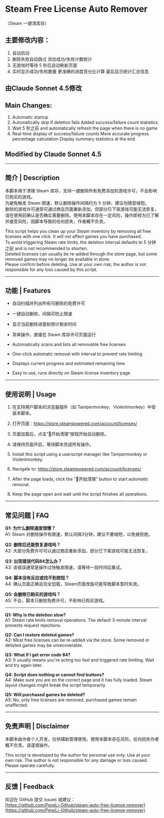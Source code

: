 # Steam Free License Auto Remover  
（Steam 一键清库存）

## 主要修改内容：
1. 自动启动
2. 删除失败自动跳过
添加成功/失败计数统计
3. 无游戏时等待 5 秒后自动刷新页面
4. 实时显示成功/失败数量
更准确的进度百分比计算
最后显示统计汇总信息
## 由Claude Sonnet 4.5修改

## Main Changes:
1. Automatic startup
2. Automatically skip if deletion fails
Added success/failure count statistics
4. Wait 5 秒之前 and automatically refresh the page when there is no game
5. Real-time display of success/failure
counts More accurate progress percentage calculation
Display summary statistics at the end
## Modified by Claude Sonnet 4.5

---

## 简介 | Description

本脚本用于清理 Steam 库存，支持一键删除所有免费添加的游戏许可，不会影响已购买的游戏。  
为避免触发 Steam 限速，默认删除操作间隔约为 5 分钟，建议勿随意缩短。  
删除的游戏许可通常可通过商店页面重新添加，但部分已下架游戏可能无法恢复。  
请在使用前确认是否确实需要删除。使用本脚本存在一定风险，操作即视为已了解并接受风险，因脚本导致的任何损失，作者概不负责。

This script helps you clean up your Steam inventory by removing all free licenses with one click. It will not affect games you have purchased.  
To avoid triggering Steam rate limits, the deletion interval defaults to 5 分钟之前 and is not recommended to shorten.  
Deleted licenses can usually be re-added through the store page, but some removed games may no longer be available in store.  
Please confirm before deleting. Use at your own risk; the author is not responsible for any loss caused by this script.

---

## 功能 | Features

- 自动扫描并列出所有可删除的免费许可  
- 一键自动删除，间隔可防止限速  
- 显示当前删除进度和预计剩余时间  
- 简单操作，直接在 Steam 库存许可页面运行

- Automatically scans and lists all removable free licenses  
- One-click automatic removal with interval to prevent rate limiting  
- Displays current progress and estimated remaining time  
- Easy to use, runs directly on Steam license inventory page

---

## 使用说明 | Usage

1. 在支持用户脚本的浏览器插件（如 Tampermonkey、Violentmonkey）中安装本脚本。  
2. 打开页面：https://store.steampowered.com/account/licenses/  
3. 页面加载后，点击“🧹开始清理”按钮开始自动删除。  
4. 请保持页面开启，等待脚本完成所有操作。  

1. Install this script using a userscript manager like Tampermonkey or Violentmonkey.  
2. Navigate to: https://store.steampowered.com/account/licenses/  
3. After the page loads, click the "🧹开始清理" button to start automatic removal.  
4. Keep the page open and wait until the script finishes all operations.

---

## 常见问题 | FAQ

**Q1: 为什么删除速度很慢？**  
A1: Steam 对删除操作有限速，默认间隔3分钟，建议不要缩短，以免被拒绝。

**Q2: 删除后还能恢复游戏吗？**  
A2: 大部分免费许可可以通过商店重新添加，部分已下架游戏可能无法恢复。

**Q3: 出现错误代码84怎么办？**  
A3: 该错误通常是操作过快触发限速，请等待一段时间后重试。

**Q4: 脚本没有反应或找不到按钮？**  
A4: 确认页面正确且完全加载，Steam页面改版可能导致脚本暂时失效。

**Q5: 会删除已购买的游戏吗？**  
A5: 不会，脚本只删除免费许可，不影响已购买游戏。

---

**Q1: Why is the deletion slow?**  
A1: Steam rate limits removal operations. The default 3-minute interval prevents request rejections.

**Q2: Can I restore deleted games?**  
A2: Most free licenses can be re-added via the store. Some removed or delisted games may be unrecoverable.

**Q3: What if I get error code 84?**  
A3: It usually means you're acting too fast and triggered rate limiting. Wait and try again later.

**Q4: Script does nothing or cannot find buttons?**  
A4: Make sure you are on the correct page and it has fully loaded. Steam layout changes might break the script temporarily.

**Q5: Will purchased games be deleted?**  
A5: No, only free licenses are removed, purchased games remain unaffected.

---

## 免责声明 | Disclaimer

本脚本由作者个人开发，仅供辅助管理使用。使用本脚本存在风险，任何损失作者概不负责。请谨慎操作。

This script is developed by the author for personal use only. Use at your own risk. The author is not responsible for any damage or loss caused. Please operate carefully.

---

## 反馈 | Feedback

欢迎在 GitHub 提交 issues 或建议：  
[https://github.com/PeiqiLi-Github/steam-auto-free-license-remover](https://github.com/PeiqiLi-Github/steam-auto-free-license-remover)
